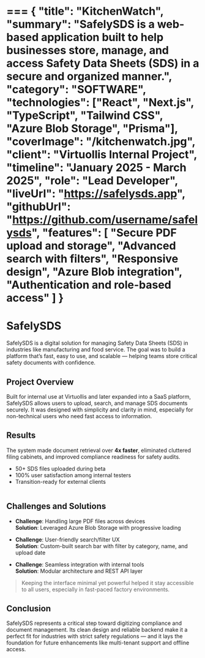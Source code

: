 ===
{
  "title": "KitchenWatch",
  "summary": "SafelySDS is a web-based application built to help businesses store, manage, and access Safety Data Sheets (SDS) in a secure and organized manner.",
  "category": "SOFTWARE",
  "technologies": ["React", "Next.js", "TypeScript", "Tailwind CSS", "Azure Blob Storage", "Prisma"],
  "coverImage": "/kitchenwatch.jpg",
  "client": "Virtuollis Internal Project",
  "timeline": "January 2025 - March 2025",
  "role": "Lead Developer",
  "liveUrl": "https://safelysds.app",
  "githubUrl": "https://github.com/username/safelysds",
  "features": [
    "Secure PDF upload and storage",
    "Advanced search with filters",
    "Responsive design",
    "Azure Blob integration",
    "Authentication and role-based access"
  ]
}
===

# SafelySDS

SafelySDS is a digital solution for managing Safety Data Sheets (SDS) in industries like manufacturing and food service. The goal was to build a platform that’s fast, easy to use, and scalable — helping teams store critical safety documents with confidence.

## Project Overview

Built for internal use at Virtuollis and later expanded into a SaaS platform, SafelySDS allows users to upload, search, and manage SDS documents securely. It was designed with simplicity and clarity in mind, especially for non-technical users who need fast access to information.

## Results

The system made document retrieval over **4x faster**, eliminated cluttered filing cabinets, and improved compliance readiness for safety audits.

- 50+ SDS files uploaded during beta
- 100% user satisfaction among internal testers
- Transition-ready for external clients

<img herf="../../public/digital-grid-neon.png"></img>


## Challenges and Solutions

- **Challenge**: Handling large PDF files across devices  
  **Solution**: Leveraged Azure Blob Storage with progressive loading

- **Challenge**: User-friendly search/filter UX  
  **Solution**: Custom-built search bar with filter by category, name, and upload date

- **Challenge**: Seamless integration with internal tools  
  **Solution**: Modular architecture and REST API layer

> Keeping the interface minimal yet powerful helped it stay accessible to all users, especially in fast-paced factory environments.

## Conclusion

SafelySDS represents a critical step toward digitizing compliance and document management. Its clean design and reliable backend make it a perfect fit for industries with strict safety regulations — and it lays the foundation for future enhancements like multi-tenant support and offline access.